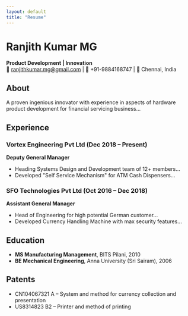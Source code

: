 ```yaml
---
layout: default
title: "Resume"
---
```


# Ranjith Kumar MG
**Product Development | Innovation**  
📧 ranjithkumar.mg@gmail.com | 📱 +91-9884168747 | 📍 Chennai, India

## About
A proven ingenious innovator with experience in aspects of hardware product development for financial servicing business...

## Experience
### Vortex Engineering Pvt Ltd (Dec 2018 – Present)
**Deputy General Manager**  
- Heading Systems Design and Development team of 12+ members...
- Developed "Self Service Mechanism" for ATM Cash Dispensers...

### SFO Technologies Pvt Ltd (Oct 2016 – Dec 2018)
**Assistant General Manager**  
- Head of Engineering for high potential German customer...
- Developed Currency Handling Machine with max security features...

## Education
- **MS Manufacturing Management**, BITS Pilani, 2010  
- **BE Mechanical Engineering**, Anna University (Sri Sairam), 2006  

## Patents
- CN104067321 A – System and method for currency collection and presentation  
- US8314823 B2 – Printer and method of printing  
